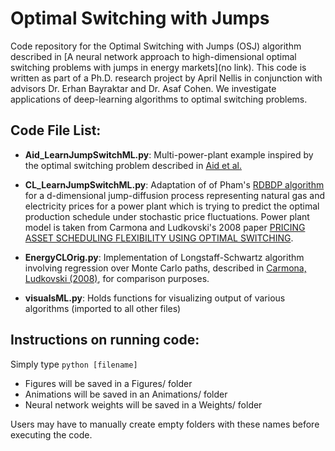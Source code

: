 # Optimal Switching with Jumps
Code repository for the Optimal Switching with Jumps (OSJ) algorithm described in [A neural network approach to high-dimensional optimal switching problems with jumps in energy markets](no link). This code is written as part of a Ph.D. research project by April Nellis in conjunction with advisors Dr. Erhan Bayraktar and Dr. Asaf Cohen. We investigate applications of deep-learning algorithms to optimal switching problems.

## Code File List:
- **Aid_LearnJumpSwitchML.py**: Multi-power-plant example inspired by the optimal switching problem described in [Aid et al.](https://epubs.siam.org/doi/abs/10.1137/120897298)

- **CL_LearnJumpSwitchML.py**: Adaptation of of Pham's [RDBDP algorithm](https://www.researchgate.net/publication/337746171_Deep_backward_schemes_for_high-dimensional_nonlinear_PDEs) for a d-dimensional jump-diffusion process representing natural gas and electricity prices for a power plant which is trying to predict the optimal production schedule under stochastic price fluctuations. Power plant model is taken from Carmona and Ludkovski's 2008 paper [PRICING ASSET SCHEDULING FLEXIBILITY USING OPTIMAL SWITCHING](https://www.tandfonline.com/doi/full/10.1080/13504860802170507).

- **EnergyCLOrig.py**: Implementation of Longstaff-Schwartz algorithm involving regression over Monte Carlo paths, described in [Carmona, Ludkovski (2008)](https://www.tandfonline.com/doi/full/10.1080/13504860802170507), for comparison purposes.

- **visualsML.py**: Holds functions for visualizing output of various algorithms (imported to all other files)

## Instructions on running code:
Simply type `python [filename]`
- Figures will be saved in a Figures/ folder
- Animations will be saved in an Animations/ folder
- Neural network weights will be saved in a Weights/ folder

Users may have to manually create empty folders with these names before executing the code.
